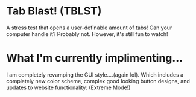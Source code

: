 # Tab Blast! (TBLST)
A stress test that opens a user-definable amount of tabs! Can your computer handle it? Probably not. However, it's still fun to watch!


# What I'm currently implimenting...
I am completely revamping the GUI style....(again lol). Which includes a completely new color scheme, complex good looking button designs, and updates to website functionality: (Extreme Mode!)
